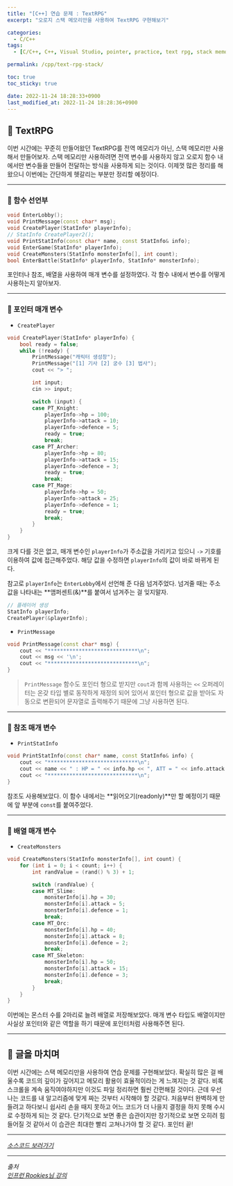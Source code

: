 ```yaml
---
title: "[C++] 연습 문제 : TextRPG"
excerpt: "오로지 스택 메모리만을 사용하여 TextRPG 구현해보기"

categories:
  - C/C++
tags:
  - [C/C++, C++, Visual Studio, pointer, practice, text rpg, stack memory]

permalink: /cpp/text-rpg-stack/

toc: true
toc_sticky: true

date: 2022-11-24 18:28:33+0900
last_modified_at: 2022-11-24 18:28:36+0900
---
```


## 👻 TextRPG
이번 시간에는 꾸준히 만들어왔던 TextRPG를 전역 메모리가 아닌, 스택 메모리만 사용해서 만들어보자. 스택 메모리만 사용하려면 전역 변수를 사용하지 않고 오로지 함수 내에서만 변수들을 만들어 전달하는 방식을 사용하게 되는 것이다. 이제껏 많은 정리를 해왔으니 이번에는 간단하게 헷갈리는 부분만 정리할 예정이다.

***

### 🌱 함수 선언부
```c++
void EnterLobby();
void PrintMessage(const char* msg);
void CreatePlayer(StatInfo* playerInfo);
// StatInfo CreatePlayer2();
void PrintStatInfo(const char* name, const StatInfo& info);
void EnterGame(StatInfo* playerInfo);
void CreateMonsters(StatInfo monsterInfo[], int count);
bool EnterBattle(StatInfo* playerInfo, StatInfo* monsterInfo);
```

포인터나 참조, 배열을 사용하여 매개 변수를 설정하였다. 각 함수 내에서 변수를 어떻게 사용하는지 알아보자.

***

### 🌱 포인터 매개 변수
- ``` CreatePlayer ```   

```c++
void CreatePlayer(StatInfo* playerInfo) {
    bool ready = false;
    while (!ready) {
        PrintMessage("캐릭터 생성창");
        PrintMessage("[1] 기사 [2] 궁수 [3] 법사");
        cout << "> ";

        int input;
        cin >> input;

        switch (input) {
        case PT_Knight:
            playerInfo->hp = 100;
            playerInfo->attack = 10;
            playerInfo->defence = 5;
            ready = true;
            break;
        case PT_Archer:
            playerInfo->hp = 80;
            playerInfo->attack = 15;
            playerInfo->defence = 3;
            ready = true;
            break;
        case PT_Mage:
            playerInfo->hp = 50;
            playerInfo->attack = 25;
            playerInfo->defence = 1;
            ready = true;
            break;
        }
    }
}
```

크게 다를 것은 없고, 매개 변수인 ``` playerInfo ```가 주소값을 가리키고 있으니 ``` -> ``` 기호를 이용하여 값에 접근해주었다. 해당 값을 수정하면 ``` playerInfo ```의 값이 바로 바뀌게 된다.

참고로 ``` playerInfo ```는 ``` EnterLobby ```에서 선언해 준 다음 넘겨주었다. 넘겨줄 때는 주소값을 나타내는 **앰퍼센트(&)**를 붙여서 넘겨주는 걸 잊지말자.

```c++
// 플레이어 생성
StatInfo playerInfo;
CreatePlayer(&playerInfo);
```

- ``` PrintMessage ```   

```c++
void PrintMessage(const char* msg) {
    cout << "*****************************\n";
    cout << msg << '\n';
    cout << "*****************************\n";
}
```

> ``` PrintMessage ``` 함수도 포인터 형으로 받지만 ``` cout ```과 함께 사용하는 ``` << ``` 오퍼레이터는 온갖 타입 별로 동작하게 재정의 되어 있어서 포인터 형으로 값을 받아도 자동으로 변환되어 문자열로 출력해주기 때문에 그냥 사용하면 된다.

***

### 🌱 참조 매개 변수
- ``` PrintStatInfo ```

```c++
void PrintStatInfo(const char* name, const StatInfo& info) {
    cout << "*****************************\n";
    cout << name << " : HP = " << info.hp << ", ATT = " << info.attack << ", DEF = " << info.defence << '\n';
    cout << "*****************************\n";
}
```

참조도 사용해보았다. 이 함수 내에서는 **읽어오기(readonly)**만 할 예정이기 때문에 앞 부분에 ``` const ```를 붙여주었다.

***

### 🌱 배열 매개 변수
- ``` CreateMonsters ```

```c++
void CreateMonsters(StatInfo monsterInfo[], int count) {
    for (int i = 0; i < count; i++) {
        int randValue = (rand() % 3) + 1;

        switch (randValue) {
        case MT_Slime:
            monsterInfo[i].hp = 30;
            monsterInfo[i].attack = 5;
            monsterInfo[i].defence = 1;
            break;
        case MT_Orc:
            monsterInfo[i].hp = 40;
            monsterInfo[i].attack = 8;
            monsterInfo[i].defence = 2;
            break;
        case MT_Skeleton:
            monsterInfo[i].hp = 50;
            monsterInfo[i].attack = 15;
            monsterInfo[i].defence = 3;
            break;
        }
    }
}
```

이번에는 몬스터 수를 2마리로 늘려 배열로 저장해보았다. 매개 변수 타입도 배열이지만 사실상 포인터와 같은 역할을 하기 때문에 포인터처럼 사용해주면 된다.

***

## 👻 글을 마치며
이번 시간에는 스택 메모리만을 사용하여 연습 문제를 구현해보았다. 확실히 많은 걸 배울수록 코드의 깊이가 깊어지고 메모리 활용이 효율적이라는 게 느껴지는 것 같다. 비록 스크롤을 계속 움직여야하지만 이것도 파일 정리하면 훨씬 간편해질 것이다. 근데 우선 나는 코드를 내 알고리즘에 맞게 짜는 것부터 시작해야 할 것같다. 처음부터 완벽하게 만들려고 하다보니 쉽사리 손을 때지 못하고 어느 코드가 더 나을지 결정을 하지 못해 수시로 수정하게 되는 것 같다. 단기적으로 보면 좋은 습관이지만 장기적으로 보면 오히려 힘들어질 것 같아서 이 습관은 최대한 빨리 고쳐나가야 할 것 같다. 포인터 끝!

***

_[소스코드 보러가기](https://github.com/choi-dan-di/study_cpp/tree/main/pointer/practice/text-rpg)_

***

_출처_   
_[인프런 Rookies님 강의](https://inf.run/bje8)_   